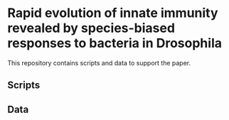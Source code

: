 
# Rapid evolution of innate immunity revealed by species-biased responses to bacteria in Drosophila


This repository contains scripts and data to support the paper.

## Scripts

## Data
